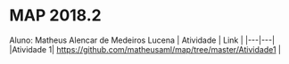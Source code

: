 # MAP 2018.2

Aluno: Matheus Alencar de Medeiros Lucena
| Atividade | Link |
|---|---|
|Atividade 1| https://github.com/matheusaml/map/tree/master/Atividade1 |
